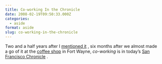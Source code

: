 ```yaml
---
title: Co-working In the Chronicle
date: 2008-02-19T09:50:33.000Z
categories:
  - aside
format: aside
slug: co-working-in-the-chronicle
---
```

Two and a half years after I [mentioned it][1] , six months after we almost made a go of it at the [coffee shop][2]  in Fort Wayne, _co-working_ is in today’s [San Francisco Chronicle][3] .



 [1]: http://yergler.net/blog/2005/08/10/coworking-thats-a-good-word-for-it/
 [2]: http://oldcrown.com
 [3]: http://www.sfgate.com/cgi-bin/article.cgi?f=/c/a/2008/02/19/MN7CV2JFE.DTL
